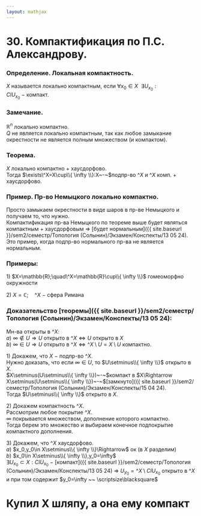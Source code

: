 ```yaml
---  
layout: mathjax  
---  
```

  
# 30. Компактификация по П.С. Александрову.  
  
### Определение. Локальная компактность.  
$X$ называется локально компактным, если $\forall x_0\in X ~~ \exists U_{x_0}:ClU_{x_0}~-~$компакт.  
  
### Замечание.  
$\mathbb{R}^n$ локально компактно.  
$Q$ не является локально компактным, так как любое замыкание окрестности не является полным множеством (и компактом).  
  
### Теорема.  
$X$ локально компактно + хаусдорфово.  
Тогда $\exists\^X=X\cup\\{ \infty \\}:X~-~$подпр-во $\^X$ и $\^X$ комп. + хаусдорфово.  
  
### Пример. Пр-во Немыцкого локально компактно.  
Просто замыкаем окрестности в виде шаров в пр-ве Немыцкого и получаем то, что нужно.  
Компактификация пр-ва Немыцкого по теореме выше будет являться компактным + хаусдорфовым $\Rightarrow$ [будет нормальным]({{ site.baseurl }}/sem2/семестр/Топология (Солынин)/Экзамен/Конспекты/13 05 24).  
Это пример, когда подпр-во нормального пр-ва не является нормальным.  
  
### Примеры:  
$1)$ $X=\mathbb{R};\quad\^X=\mathbb{R}\cup\\{ \infty \\}$ гомеоморфно окружности  
  
$2)$ $X=\mathbb{C};\quad \^X~-~$сфера Римана  
  
### Доказательство [теоремы]({{ site.baseurl }}/sem2/семестр/Топология (Солынин)/Экзамен/Конспекты/13 05 24):  
Мн-ва открыты в $\^X$:  
$a)$ $\infty\notin U\Rightarrow U$ открыто в $\^X\Leftrightarrow U$ открыто в $X$  
$b)~\infty\in U\Rightarrow U$ открыто в $\^X\Leftrightarrow\^X\setminus U=X\setminus U$ компактно.  
  
$1)$ Докажем, что $X~-~$подпр-во $\^X$.  
Нужно доказать, что если $\infty\in U$, то $U\setminus\\{ \infty \\}$ открыто в $X$.  
$X\setminus(U\setminus\\{ \infty \\})~-~$компакт в $X\Rightarrow X\setminus(U\setminus\\{ \infty \\})~-~$[замкнуто]({{ site.baseurl }}/sem2/семестр/Топология (Солынин)/Экзамен/Конспекты/15 04 24).  
Тогда $U\setminus\\{ \infty \\}$ открыто в $X$.  
  
$2)$ Докажем компактность $\^X$.  
Рассмотрим любое покрытие $\^X$.  
$\infty$  покрывается множеством, дополнение которого компактно.  
Тогда берем это множество и выбираем конечное подпокрытие компактного дополнения.  
  
$3)$ Докажем, что $\^X$ хаусдорфово.  
$a)$ $x_0,y_0\in X\setminus\\{ \infty \\}\Rightarrow$ ок  (в $X$ разделим)  
$b)$ $x_0\in X\setminus\\{ \infty \\},y_0=\infty$  
$\exists U_{x_0}\subset X:ClU_{x_0}~-~$[компакт]({{ site.baseurl }}/sem2/семестр/Топология (Солынин)/Экзамен/Конспекты/13 05 24) $\Rightarrow$ $U_{y_0}=\^X\setminus{ClU_{x_0} }$ открыто в $\^X$  
и при том содержит $y_0=\infty ~~ \scriptsize\blacksquare$  
  
# Купил X шляпу, а она ему компакт  
